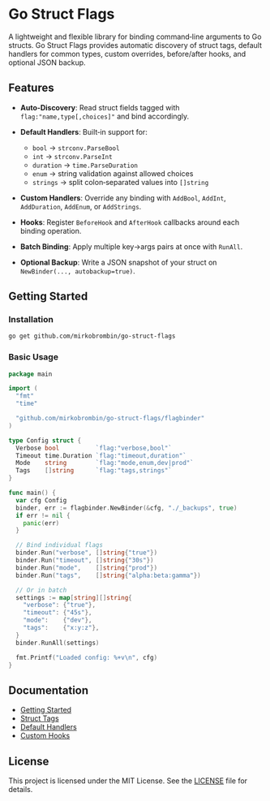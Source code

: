 # Go Struct Flags

A lightweight and flexible library for binding command‑line arguments to Go 
structs. Go Struct Flags provides automatic discovery of struct tags, default 
handlers for common types, custom overrides, before/after hooks, and optional 
JSON backup.

## Features

* **Auto‑Discovery**: Read struct fields tagged with `flag:"name,type[,choices]"` and bind accordingly.
* **Default Handlers**: Built‑in support for:

  * `bool` → `strconv.ParseBool`
  * `int` → `strconv.ParseInt`
  * `duration` → `time.ParseDuration`
  * `enum` → string validation against allowed choices
  * `strings` → split colon‑separated values into `[]string`
* **Custom Handlers**: Override any binding with `AddBool`, `AddInt`, `AddDuration`, `AddEnum`, or `AddStrings`.
* **Hooks**: Register `BeforeHook` and `AfterHook` callbacks around each binding operation.
* **Batch Binding**: Apply multiple key→args pairs at once with `RunAll`.
* **Optional Backup**: Write a JSON snapshot of your struct on `NewBinder(..., autobackup=true)`.

## Getting Started

### Installation

```bash
go get github.com/mirkobrombin/go-struct-flags
```

### Basic Usage

```go
package main

import (
  "fmt"
  "time"

  "github.com/mirkobrombin/go-struct-flags/flagbinder"
)

type Config struct {
  Verbose bool          `flag:"verbose,bool"`
  Timeout time.Duration `flag:"timeout,duration"`
  Mode    string        `flag:"mode,enum,dev|prod"`
  Tags    []string      `flag:"tags,strings"`
}

func main() {
  var cfg Config
  binder, err := flagbinder.NewBinder(&cfg, "./_backups", true)
  if err != nil {
    panic(err)
  }

  // Bind individual flags
  binder.Run("verbose", []string{"true"})
  binder.Run("timeout", []string{"30s"})
  binder.Run("mode",    []string{"prod"})
  binder.Run("tags",    []string{"alpha:beta:gamma"})

  // Or in batch
  settings := map[string][]string{
    "verbose": {"true"},
    "timeout": {"45s"},
    "mode":    {"dev"},
    "tags":    {"x:y:z"},
  }
  binder.RunAll(settings)

  fmt.Printf("Loaded config: %+v\n", cfg)
}
```

## Documentation

* [Getting Started](docs/getting-started.md)
* [Struct Tags](docs/struct-tags.md)
* [Default Handlers](docs/handlers.md)
* [Custom Hooks](docs/hooks.md)

## License

This project is licensed under the MIT License. See the [LICENSE](LICENSE) 
file for details.

